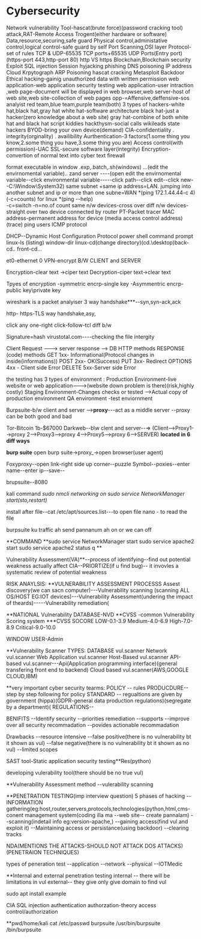 # Cybersecurity
Network vulnerability
Tool-hascat(brute force)(password cracking tool)
attack,RAT-Remote Access Trogent(either hardware or software)
Data,resource,securing,safe guard
Physical control,administative control,logical control-safe guard by self 
Port Scanning,OSI layer
Protocol-set of rules
TCP & UDP-65535 TCP ports+65535 UDP Ports(Entry port) 
(https-port 443,http-port 80)
http VS https
Blockchain,Blockchain security
Exploit
SQL injection
Session hyjacking 
phishing 
DNS poisoning 
IP address 
Cloud 
Krpytograph
ARP Poisoning 
hascat cracking 
Metasploit
Backdoor
Ethical hacking-gainig unauthorized data with written permission 
web application-web application security testing
web application-user intraction ,web page-document will be displayed in web browser,web server-host of web site,web site-collection of web pages
opp-=Affensive,deffensive-sos analyist
red team,blue team,purple team(both)
3 types of hackers-white hat,black hat,gray hat
white hat-software architecture
black hat-just a hacker(zero knowledge about a web site)
gray hat-combine of both white hat and black hat
script kiddies
hackthysm-social calls
wikileads
state hackers
BYOD-bring your own device(demand)
CIA-confidentiality . integrity(orginality) . availibility
Aurthentication-3 factors(1.some thing you know,2.some thing you have,3.some thing you are)
Access control(with permission)-UAC 
SSL-secure software layer(integrity)
Encryption-convertion of normal text into cyber text
firewall


format executable in window
.exp,.batch,.sh(windows)
...(edit the envirnomental variable)..
zand server
----(open edit the envirnomental variable--click environmental variable-----click path--click edit--click new--C:\Window\System32\)
same subnet +same ip address=LAN.
jumping into another subnet and ip or more than one subne=WAN
*(ping 172.1.44.44-c 4)     (-c=counts) for linux 
*(ping --help)  
-c=switch 
-n=no.of count 
same n/w devices-cross over 
diff n/w devices-straight over 
two device connected by router
PT-Packet tracer
MAC address-permanent address for device (media access control address) (trace)
ping users ICMP protocol


DHCP--Dynamic Host Configuration Protocol
power shell                         command prompt
linux-ls (listing)                           window-dir
linux-cd(change directory)(cd.\desktop\)back-cd..    front-cd...

et0-ethernet 0
VPN-encrypt B/W CLIENT and SERVER 

Encryption-clear text ->ciper text
Decryption-ciper text->clear text

Tpyes of encryption
-symmetric encrp-single key
-Asymmentric encrp-public key\private key

wireshark is a packet analyiser
3 way handshake***--syn,syn-ack,ack

http-
https-TLS way handshake,asy,

click any one-right click-follow-tcl
diff b/w 


Signature=hash 
virustotal.com----checking the file intergity

Client Request ---> server response --> DB
HTTP methods                    RESPONSE (code) methods
GET                                 1xx- Informational(Protocol changes in inside(informations))
POST                                2xx- OK(Success)
PUT                                  3xx- Redirect 
OPTIONS                              4xx - Client side Error
DELETE                               5xx-Server side Error 

the testing has 3 types of environment :
Production Environment-live website or web application--->(website down problem is there)(risk,highly costly)
Staging Environment-Changes checks or tested -->Actual copy of production environment
QA environment -test enviornment

Burpsuite-b/w client and server -->**proxy**---act as a middle server --proxy can be both good and bad

Tor-Bitcoin 1b-$67000
Darkweb--b\w clent and server--=>   (Client-->Proxy1-->proxy 2-->Proxy3-->proxy 4-->Proxy5-->proxy 6-->SERVER) **located in 6 diff ways**

**burp suite**
open burp suite->proxy_->open browser(user agent)

Foxyproxy--open link-right side up corner--puzzle Symbol--poxies--enter name--enter ip--save--

brupsuite--8080

kali command
*sudo nmcli networking on
sudo service NetworkManager start(sto,restart)*

install after 
file--cat /etc/apt/sources.list---to open file 
nano - to read the file

burpsuite ku traffic ah send pannanum ah  on or we can off

**COMMAND
**sudo service NetworkManager start
sudo service apache2 start
sudo service apache2 status
q
**


Vulnerability Assessment(VA)**--process of identifying--find out potential weakness actually affect CIA--PRIORTIZE(if u find bug)--
it invovles a systematic review of potential weakness


RISK ANAYLSIS:
**VULNERABILITY ASSESSMENT PROCESSS
Assest discovery(we can sacn computer)---Vulnerability scanning  (scanning ALL OS/HOST EG:IOT devices)---Vulnerability Assessment(undering the impact of theards)-----Vulnerability remediation(

**NATIONAL Vulnerability DATABASE-NVD
**CVSS -common Vulnerability Scoring system 
***CVSS SOCORE 
LOW-0.1-3.9
Medium-4.0-6.9
High-7.0-8.9
Critical-9.0-10.0

WINDOW USER-Admin

**Vulnerability Scanner
TYPES:
DATABASE vul.scanner
Network vul.scanner
Web Application vul.scanner
Host-Based vul.scanner
API-based vul.scanner---Api(Application programming interface)(general transfering front end to backend)
Cloud based vul.scanner(AWS,GOOGLE CLOUD,IBM)


**very important cyber security tearms:
POLICY -- rules
PRODUCDURE--step by step following for policy 
STANDARD -- regualtions are given by government (hippa)(GDPR-general data production regulations)(segregate by a department)(
REGULATIONS--

BENIFITS
--Identify security
--priorities remediation
--supports
--improve over all security recommadation
--povides actionable  recommadation

Drawbacks
--resource intensive
--false positive(there is no vulnerability bt it shown as vul)
--false negative(there is no vulnerability bt it shown as  no vul)
--limited scopes 

SAST tool-Static application security testing**Res(python)

developing vulerability tool(there should be no true vul)

**Vulnerability Assessment method
--vulerability scanning

**PENETRATION TESTING(imp interview question)
5 phases of hacking
--INFORMATION gathering(eg:host,router,servers,protocols,technologies(python,html,cms-conent management system(coding illa ma --web site-- create pannalam)
--scanning(indetail info eg:version-apache,)
--gaining access(find vul and exploit it)
--Maintaining access or persistance(using backdoor)
--clearing tracks

NDA(MENTIONS THE ATTACKS-SHOULD NOT ATTACK DOS ATTACKS)(PENETRAION TECHNIQUES)

types of peneration test
--application
--network
--physical
--IOTMedic

**Internal and external penetration testing 
internal -- there will be limitations in vul
external-- they give only give domain to find vul

sudo apt install example

CIA
SQL injection
authentication authorzation-theory
access control/authorization

**pwd/home/kali
cat /etc/passwd
burpsuite
/usr/bin/burpsuite
/bin/burpsuite

